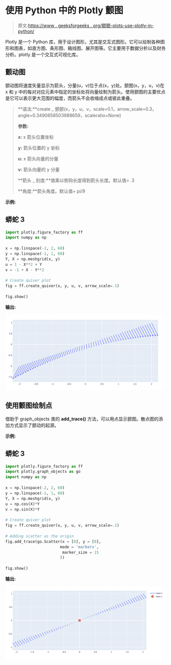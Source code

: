 # 使用 Python 中的 Plotly 颤图

> 原文:[https://www . geeksforgeeks . org/颤颤-plots-use-plotly-in-python/](https://www.geeksforgeeks.org/quiver-plots-using-plotly-in-python/)

Plotly 是一个 Python 库，用于设计图形，尤其是交互式图形。它可以绘制各种图形和图表，如直方图、条形图、箱线图、展开图等。它主要用于数据分析以及财务分析。plotly 是一个交互式可视化库。

## 颤动图

颤动图将速度矢量显示为箭头，分量(u，v)位于点(x，y)处。颤图(x，y，u，v)在 x 和 y 中的每对对应元素中指定的坐标处将向量绘制为箭头。使用颤图的主要优点是它可以表示更大范围的幅度，而箭头不会收缩成点或彼此重叠。

> **语法:**create _ 颤颤(x，y，u，v，scale=0.1，arrow_scale=0.3，angle=0.3490658503988659，scaleratio=None)
> 
> **参数:**
> 
> **x:** x 箭头位置坐标
> 
> **y:** 箭头位置的 y 坐标
> 
> **u:** x 箭头向量的分量
> 
> **v:** 箭头向量的 y 分量
> 
> **箭头 _ 刻度:**值乘以倒钩长度得到箭头长度。默认值= .3
> 
> **角度:**箭头角度。默认值= pi/9

**示例:**

## 蟒蛇 3

```py
import plotly.figure_factory as ff
import numpy as np

x = np.linspace(-2, 2, 60)
y = np.linspace(-1, 1, 60)
Y, X = np.meshgrid(x, y)
u = 1 - X**2 + Y
v = -1 + X - Y**2

# Create quiver plot
fig = ff.create_quiver(x, y, u, v, arrow_scale=.1)

fig.show()
```

**输出:**

![](img/a764f952734e24adca63cc012f38033f.png)

## 使用颤图绘制点

借助于 graph_objects 类的 **add_trace()** 方法，可以用点显示颤图。散点图的添加方式显示了颤动的起源。

**示例:**

## 蟒蛇 3

```py
import plotly.figure_factory as ff
import plotly.graph_objects as go
import numpy as np

x = np.linspace(-2, 2, 60)
y = np.linspace(-1, 1, 60)
Y, X = np.meshgrid(x, y)
u = np.cos(X)*Y
v = np.sin(X)*Y

# Create quiver plot
fig = ff.create_quiver(x, y, u, v, arrow_scale=.1)

# Adding scatter as the origin
fig.add_trace(go.Scatter(x = [0], y = [0],
                        mode = 'markers',
                         marker_size = 15
                        ))

fig.show()
```

**输出:**

![](img/784c2a421784874307f94cef411bffcc.png)